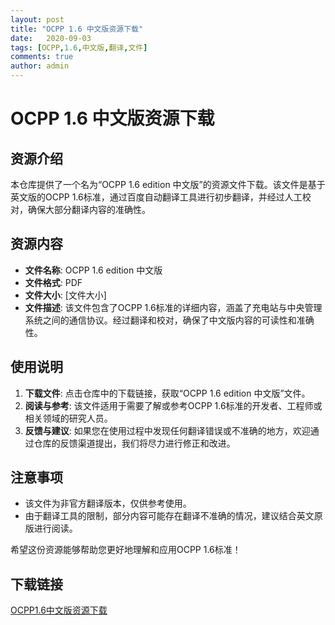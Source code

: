 ```yaml
---
layout: post
title: "OCPP 1.6 中文版资源下载"
date:   2020-09-03
tags: [OCPP,1.6,中文版,翻译,文件]
comments: true
author: admin
---
```

# OCPP 1.6 中文版资源下载

## 资源介绍

本仓库提供了一个名为“OCPP 1.6 edition 中文版”的资源文件下载。该文件是基于英文版的OCPP 1.6标准，通过百度自动翻译工具进行初步翻译，并经过人工校对，确保大部分翻译内容的准确性。

## 资源内容

- **文件名称**: OCPP 1.6 edition 中文版
- **文件格式**: PDF
- **文件大小**: [文件大小]
- **文件描述**: 该文件包含了OCPP 1.6标准的详细内容，涵盖了充电站与中央管理系统之间的通信协议。经过翻译和校对，确保了中文版内容的可读性和准确性。

## 使用说明

1. **下载文件**: 点击仓库中的下载链接，获取“OCPP 1.6 edition 中文版”文件。
2. **阅读与参考**: 该文件适用于需要了解或参考OCPP 1.6标准的开发者、工程师或相关领域的研究人员。
3. **反馈与建议**: 如果您在使用过程中发现任何翻译错误或不准确的地方，欢迎通过仓库的反馈渠道提出，我们将尽力进行修正和改进。

## 注意事项

- 该文件为非官方翻译版本，仅供参考使用。
- 由于翻译工具的限制，部分内容可能存在翻译不准确的情况，建议结合英文原版进行阅读。

希望这份资源能够帮助您更好地理解和应用OCPP 1.6标准！

## 下载链接

[OCPP1.6中文版资源下载](https://pan.quark.cn/s/4ae4f6334fea)